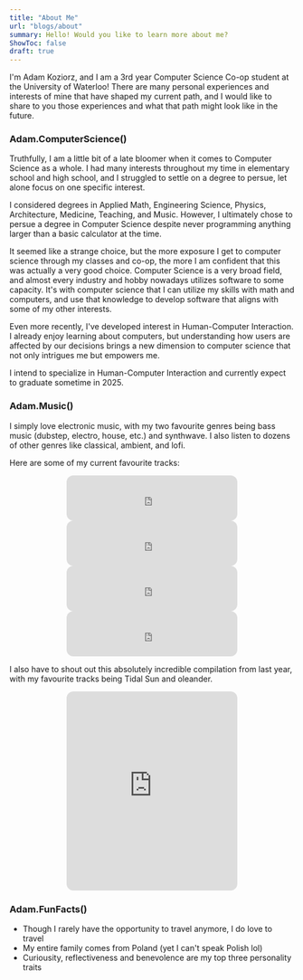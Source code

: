 ```yaml
---
title: "About Me"
url: "blogs/about"
summary: Hello! Would you like to learn more about me?
ShowToc: false
draft: true
---
```


I'm Adam Koziorz, and I am a 3rd year Computer Science Co-op student at the University of Waterloo! There are many personal experiences and interests of mine that have shaped my current path, and I would like to share to you those experiences and what that path might look like in the future.


### Adam.ComputerScience()

Truthfully, I am a little bit of a late bloomer when it comes to Computer Science as a whole. I had many interests throughout my time in elementary school and high school, and I struggled to settle on a degree to persue, let alone focus on one specific interest.

I considered degrees in Applied Math, Engineering Science, Physics, Architecture, Medicine, Teaching, and Music. However, I ultimately chose to persue a degree in Computer Science despite never programming anything larger than a basic calculator at the time.

It seemed like a strange choice, but the more exposure I get to computer science through my classes and co-op, the more I am confident that this was actually a very good choice. Computer Science is a very broad field, and almost every industry and hobby nowadays utilizes software to some capacity. It's with computer science that I can utilize my skills with math and computers, and use that knowledge to develop software that aligns with some of my other interests.

Even more recently, I've developed interest in Human-Computer Interaction. I already enjoy learning about computers, but understanding how users are affected by our decisions brings a new dimension to computer science that not only intrigues me but empowers me.

I intend to specialize in Human-Computer Interaction and currently expect to graduate sometime in 2025.


### Adam.Music()
I simply love electronic music, with my two favourite genres being bass music (dubstep, electro, house, etc.) and synthwave. I also listen to dozens of other genres like classical, ambient, and lofi.

Here are some of my current favourite tracks:

<center>
<iframe style="border-radius:12px" src="https://open.spotify.com/embed/track/4qa86no2utS0vLc1a7nSrj?utm_source=generator" width="60%" height="80" frameBorder="0" allowfullscreen="" allow="autoplay; clipboard-write; encrypted-media; fullscreen; picture-in-picture" loading="lazy"></iframe>

<iframe style="border-radius:12px" src="https://open.spotify.com/embed/track/3Ueuln966p4Kjc82OpCCF5?utm_source=generator" width="60%" height="80" frameBorder="0" allowfullscreen="" allow="autoplay; clipboard-write; encrypted-media; fullscreen; picture-in-picture" loading="lazy"></iframe>

<iframe style="border-radius:12px" src="https://open.spotify.com/embed/track/5FuqxD4PizzMLrO0SKg7b8?utm_source=generator&theme=0" width="60%" height="80" frameBorder="0" allowfullscreen="" allow="autoplay; clipboard-write; encrypted-media; fullscreen; picture-in-picture" loading="lazy"></iframe>

<iframe style="border-radius:12px" src="https://open.spotify.com/embed/track/6ysCjwmcEtZGsRlmxqf17p?utm_source=generator" width="60%" height="80" frameBorder="0" allowfullscreen="" allow="autoplay; clipboard-write; encrypted-media; fullscreen; picture-in-picture" loading="lazy"></iframe>
</center>

I also have to shout out this absolutely incredible compilation from last year, with my favourite tracks being Tidal Sun and oleander.

<center>
<iframe style="border-radius:12px" src="https://open.spotify.com/embed/album/0EUka0iILBYQTOsIcxe3S9?utm_source=generator" width="60%" height="352" frameBorder="0" allowfullscreen="" allow="autoplay; clipboard-write; encrypted-media; fullscreen; picture-in-picture" loading="lazy"></iframe>
</center>

### Adam.FunFacts()

* Though I rarely have the opportunity to travel anymore, I do love to travel
* My entire family comes from Poland (yet I can't speak Polish lol)
* Curiousity, reflectiveness and benevolence are my top three personality traits